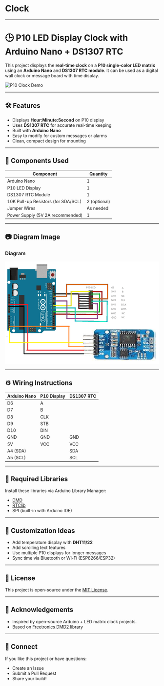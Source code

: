 # Clock

---
# 🕒 P10 LED Display Clock with Arduino Nano + DS1307 RTC

This project displays the **real-time clock** on a **P10 single-color LED matrix** using an **Arduino Nano** and **DS1307 RTC module**. It can be used as a digital wall clock or message board with time display.

![P10 Clock Demo](images/demo.jpg) <!-- Replace with your actual image path -->

---

## 🛠️ Features

- Displays **Hour:Minute:Second** on P10 display
- Uses **DS1307 RTC** for accurate real-time keeping
- Built with **Arduino Nano**
- Easy to modify for custom messages or alarms
- Clean, compact design for mounting

---

## 🔌 Components Used

| Component           | Quantity |
|---------------------|----------|
| Arduino Nano        | 1        |
| P10 LED Display     | 1        |
| DS1307 RTC Module   | 1        |
| 10K Pull-up Resistors (for SDA/SCL) | 2 (optional) |
| Jumper Wires        | As needed |
| Power Supply (5V 2A recommended) | 1 |

---

## 📷 Diagram Image

### Diagram
![Front View](images/front.png)

---

## ⚙️ Wiring Instructions

| Arduino Nano | P10 Display | DS1307 RTC |
|--------------|-------------|------------|
| D6           | A           |            |
| D7           | B           |            |
| D8           | CLK         |            |
| D9           | STB         |            |
| D10          | DIN         |            |
| GND          | GND         | GND        |
| 5V           | VCC         | VCC        |
| A4 (SDA)     |             | SDA        |
| A5 (SCL)     |             | SCL        |

---

## 💾 Required Libraries

Install these libraries via Arduino Library Manager:

- [DMD](https://github.com/freetronics/DMD2)
- [RTClib](https://github.com/adafruit/RTClib)
- SPI (built-in with Arduino IDE)

---

## 🔧 Customization Ideas

* Add temperature display with **DHT11/22**
* Add scrolling text features
* Use multiple P10 displays for longer messages
* Sync time via Bluetooth or Wi-Fi (ESP8266/ESP32)

---

## 🧠 License

This project is open-source under the [MIT License](LICENSE).

---

## 🙌 Acknowledgements

* Inspired by open-source Arduino + LED matrix clock projects.
* Based on [Freetronics DMD2 library](https://github.com/freetronics/DMD2)

---

## 📩 Connect

If you like this project or have questions:

* Create an Issue
* Submit a Pull Request
* Share your build!
